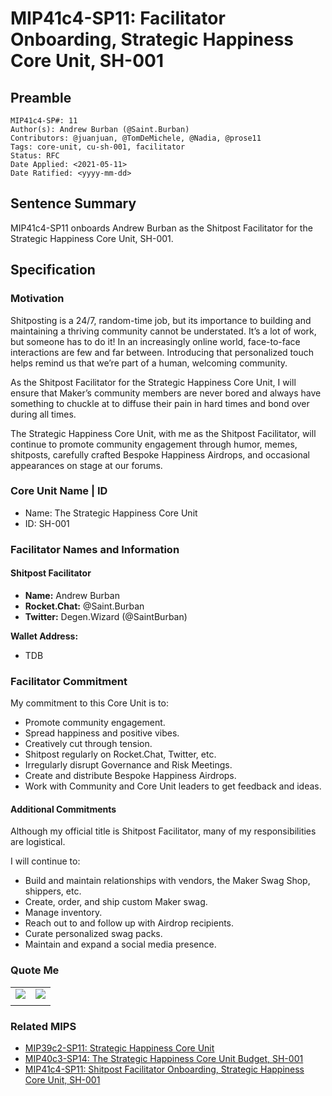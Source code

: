# MIP41c4-SP11: Facilitator Onboarding, Strategic Happiness Core Unit, SH-001

## Preamble

```
MIP41c4-SP#: 11
Author(s): Andrew Burban (@Saint.Burban)
Contributors: @juanjuan, @TomDeMichele, @Nadia, @prose11
Tags: core-unit, cu-sh-001, facilitator
Status: RFC
Date Applied: <2021-05-11>
Date Ratified: <yyyy-mm-dd>
```

## Sentence Summary

MIP41c4-SP11 onboards Andrew Burban as the Shitpost Facilitator for the Strategic Happiness Core Unit, SH-001.

## Specification

### Motivation

Shitposting is a 24/7, random-time job, but its importance to building and maintaining a thriving community cannot be understated. It’s a lot of work, but someone has to do it! In an increasingly online world, face-to-face interactions are few and far between. Introducing that personalized touch helps remind us that we’re part of a human, welcoming community.

As the Shitpost Facilitator for the Strategic Happiness Core Unit, I will ensure that Maker’s community members are never bored and always have something to chuckle at to diffuse their pain in hard times and bond over during all times.

The Strategic Happiness Core Unit, with me as the Shitpost Facilitator, will continue to promote community engagement through humor, memes, shitposts, carefully crafted Bespoke Happiness Airdrops, and occasional appearances on stage at our forums.

### Core Unit Name | ID

* Name: The Strategic Happiness Core Unit
* ID: SH-001

### Facilitator Names and Information

#### Shitpost Facilitator

* **Name:** Andrew Burban
* **Rocket.Chat:** @Saint.Burban
* **Twitter:** Degen.Wizard (@SaintBurban)

**Wallet Address:**
* TDB

### Facilitator Commitment

My commitment to this Core Unit is to:

- Promote community engagement.
- Spread happiness and positive vibes.
- Creatively cut through tension.
- Shitpost regularly on Rocket.Chat, Twitter, etc.
- Irregularly disrupt Governance and Risk Meetings.
- Create and distribute Bespoke Happiness Airdrops.
- Work with Community and Core Unit leaders to get feedback and ideas.

#### Additional Commitments

Although my official title is Shitpost Facilitator, many of my responsibilities are logistical.

I will continue to:

- Build and maintain relationships with vendors, the Maker Swag Shop, shippers, etc. 
- Create, order, and ship custom Maker swag.
- Manage inventory.
- Reach out to and follow up with Airdrop recipients.
- Curate personalized swag packs.
- Maintain and expand a social media presence.

### Quote Me

|  |  |
| --- | ---
| ![](https://github.com/makerdao/mips/blob/master/MIP41/MIP41c4-Subproposals/supporting_materials/MIP41c4-SP11/quote_me0.png) | ![](https://github.com/makerdao/mips/blob/master/MIP41/MIP41c4-Subproposals/supporting_materials/MIP41c4-SP11/quote_me1.png) |
|||

### Related MIPS

- [MIP39c2-SP11: Strategic Happiness Core Unit](https://forum.makerdao.com/t/mip39c2-sp11-strategic-happiness-core-unit/8006)
- [MIP40c3-SP14: The Strategic Happiness Core Unit Budget, SH-001](https://forum.makerdao.com/t/mip40c3-sp14-the-strategic-happiness-core-unit-budget-sh-001/8007)
- [MIP41c4-SP11: Shitpost Facilitator Onboarding, Strategic Happiness Core Unit, SH-001](https://forum.makerdao.com/t/mip41c4-sp11-shitpost-facilitator-onboarding-strategic-happiness-core-unit-sh-001/8008)
